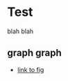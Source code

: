 # Test

blah blah 

## graph graph 

- [link to fig](https://github.com/makuhs/StateFairMN/blob/main/docs/index.html)

